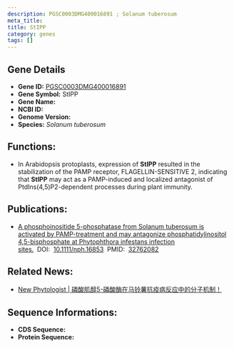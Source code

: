 ```yaml
---
description: PGSC0003DMG400016891 ; Solanum tuberosum
meta_title:
title: StIPP
category: genes
tags: []
---
```


## Gene Details
- **Gene ID:**	[PGSC0003DMG400016891](https://www.maizegdb.org/gene_center/gene/PGSC0003DMG400016891)
- **Gene Symbol:** StIPP
- **Gene Name:** 
- **NCBI ID:** [](https://www.ncbi.nlm.nih.gov/gene/?term=)
- **Genome Version:** []()
- **Species:** *Solanum tuberosum*

## Functions:
   -  In Arabidopsis protoplasts, expression of **StIPP** resulted in the stabilization of the PAMP receptor, FLAGELLIN-SENSITIVE 2, indicating that **StIPP** may act as a PAMP-induced and localized antagonist of PtdIns(4,5)P2-dependent processes during plant immunity.

## Publications:
   - [A phosphoinositide 5-phosphatase from Solanum tuberosum is activated by PAMP-treatment and may antagonize phosphatidylinositol 4,5-bisphosphate at Phytophthora infestans infection sites.]( https://nph.onlinelibrary.wiley.com/doi/10.1111/nph.16853)&nbsp;&nbsp;DOI:&nbsp;&nbsp;[10.1111/nph.16853](https://nph.onlinelibrary.wiley.com/doi/10.1111/nph.16853)&nbsp;&nbsp;PMID:&nbsp;&nbsp;[32762082](https://pubmed.ncbi.nlm.nih.gov/32762082/)

## Related News:
   - [New Phytologist | 磷酸肌醇5-磷酸酶在马铃薯抗疫病反应中的分子机制！](https://mp.weixin.qq.com/s?__biz=Mzg3MDEwNDEyMg==&mid=2247493998&idx=3&sn=c71ff43551428411bedc8e7cea3c0f63&chksm=ce90443bf9e7cd2d9d907a75961c7fe92182d40c2581c89d0f14b426b5447eed35310183eae6&scene=27#wechat_redirect)

## Sequence Informations:
- **CDS Sequence:**
- **Protein Sequence:**
